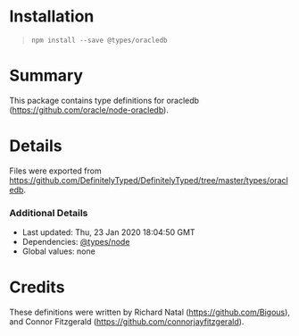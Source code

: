 # Installation
> `npm install --save @types/oracledb`

# Summary
This package contains type definitions for oracledb (https://github.com/oracle/node-oracledb).

# Details
Files were exported from https://github.com/DefinitelyTyped/DefinitelyTyped/tree/master/types/oracledb.

### Additional Details
 * Last updated: Thu, 23 Jan 2020 18:04:50 GMT
 * Dependencies: [@types/node](https://npmjs.com/package/@types/node)
 * Global values: none

# Credits
These definitions were written by Richard Natal (https://github.com/Bigous), and Connor Fitzgerald (https://github.com/connorjayfitzgerald).
